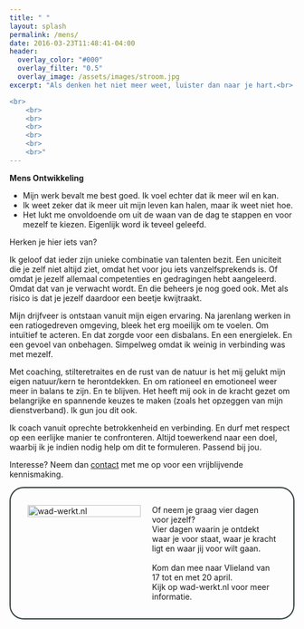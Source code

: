 ```yaml
---
title: " "
layout: splash
permalink: /mens/
date: 2016-03-23T11:48:41-04:00
header:
  overlay_color: "#000"
  overlay_filter: "0.5"
  overlay_image: /assets/images/stroom.jpg
excerpt: "Als denken het niet meer weet, luister dan naar je hart.<br> ~Patrick Mundus~

<br>
	<br>
	<br>
	<br>
	<br>
	<br>
	<br>"
---
```


**Mens Ontwikkeling**

* Mijn werk bevalt me best goed. Ik voel echter dat ik meer wil en kan.
* Ik weet zeker dat ik meer uit mijn leven kan halen, maar ik weet niet hoe.
* Het lukt me onvoldoende om uit de waan van de dag te stappen en voor mezelf te kiezen. Eigenlijk word ik teveel geleefd.

Herken je hier iets van? 

Ik geloof dat ieder zijn unieke combinatie van talenten bezit. Een uniciteit die je zelf niet altijd ziet, omdat het voor jou iets vanzelfsprekends is. Of omdat je jezelf allemaal competenties en gedragingen hebt aangeleerd. Omdat dat van je verwacht wordt. En die beheers je nog goed ook. Met als risico is dat je jezelf daardoor een beetje kwijtraakt.

Mijn drijfveer is ontstaan vanuit mijn eigen ervaring. Na jarenlang werken in een ratiogedreven omgeving, bleek het erg moeilijk om te voelen. Om intuïtief te acteren. En dat zorgde voor een disbalans. En een energielek. En een gevoel van onbehagen. Simpelweg omdat ik weinig in verbinding was met mezelf.

Met coaching, stilteretraites en de rust van de natuur is het mij gelukt mijn eigen natuur/kern te herontdekken. En om rationeel en emotioneel weer meer in balans te zijn. En te blijven. Het heeft mij ook in de kracht gezet om belangrijke en spannende keuzes te maken (zoals het opzeggen van mijn dienstverband). Ik gun jou dit ook. 

Ik coach vanuit oprechte betrokkenheid en verbinding. En durf met respect op een eerlijke manier te confronteren. Altijd toewerkend naar een doel, waarbij ik je indien nodig help om dit te formuleren. Passend bij jou.


Interesse? Neem dan <a href="mailto:anita@zie-ontwikkeling.nl">contact</a> met me op voor een vrijblijvende kennismaking.

<!-- kader; geen markdown -->
<div style="border-radius: 25px; border: 2px solid #293638; padding: 20px; display: table;">
  <div style="display: table-row;">
    <div style="display: table-cell; width: 200px; padding: 10px;">
      <a href="http://www.wad-werkt.nl"><img style="width: 100%;" src="https://twinmum1.github.io/zie-ontwikkeling/assets/images/wadwerkt-logo-colour.png" alt="wad-werkt.nl"/></a>
    </div>
    <div style="display: table-cell; padding: 10px; vertical-align: top;">
    Of neem je graag vier dagen voor jezelf?<br>
    Vier dagen waarin je ontdekt waar je voor staat, waar je kracht ligt en waar jij voor wilt gaan.<br><br>
    Kom dan mee naar Vlieland van 17 tot en met 20 april.<br>
    Kijk op <a href="https://www.wad-werkt.nl/" style="text-decoration: none;">wad-werkt.nl</a> voor meer informatie.
    </div>
  </div>
</div>
<!-- kader -->

